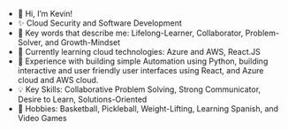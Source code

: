 - 👋 Hi, I’m Kevin!
- ✨ Cloud Security and Software Development
- 🌱 Key words that describe me: Lifelong-Learner, Collaborator, Problem-Solver, and Growth-Mindset
- 📗 Currently learning cloud technologies: Azure and AWS, React.JS
- 👀 Experience with building simple Automation using Python, building interactive and user friendly user interfaces using React, and Azure cloud and AWS cloud.
- 💡 Key Skills: Collaborative Problem Solving, Strong Communicator, Desire to Learn, Solutions-Oriented
- 🏀 Hobbies: Basketball, Pickleball, Weight-Lifting, Learning Spanish, and Video Games


<!---
earkevin11/earkevin11 is a ✨ special ✨ repository because its `README.md` (this file) appears on your GitHub profile.
You can click the Preview link to take a look at your changes.
--->
